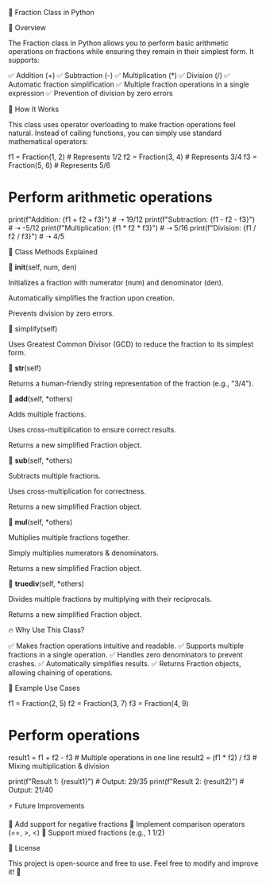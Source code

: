 🧮 Fraction Class in Python

📌 Overview

The Fraction class in Python allows you to perform basic arithmetic operations on fractions while ensuring they remain in their simplest form. It supports:

✅ Addition (+)
✅ Subtraction (-)
✅ Multiplication (*)
✅ Division (/)
✅ Automatic fraction simplification
✅ Multiple fraction operations in a single expression
✅ Prevention of division by zero errors

🚀 How It Works

This class uses operator overloading to make fraction operations feel natural. Instead of calling functions, you can simply use standard mathematical operators:

f1 = Fraction(1, 2)  # Represents 1/2
f2 = Fraction(3, 4)  # Represents 3/4
f3 = Fraction(5, 6)  # Represents 5/6

# Perform arithmetic operations
print(f"Addition: {f1 + f2 + f3}")     # ➝ 19/12
print(f"Subtraction: {f1 - f2 - f3}")  # ➝ -5/12
print(f"Multiplication: {f1 * f2 * f3}")  # ➝ 5/16
print(f"Division: {f1 / f2 / f3}")  # ➝ 4/5

📜 Class Methods Explained

🔹 __init__(self, num, den)

Initializes a fraction with numerator (num) and denominator (den).

Automatically simplifies the fraction upon creation.

Prevents division by zero errors.

🔹 simplify(self)

Uses Greatest Common Divisor (GCD) to reduce the fraction to its simplest form.

🔹 __str__(self)

Returns a human-friendly string representation of the fraction (e.g., "3/4").

🔹 __add__(self, *others)

Adds multiple fractions.

Uses cross-multiplication to ensure correct results.

Returns a new simplified Fraction object.

🔹 __sub__(self, *others)

Subtracts multiple fractions.

Uses cross-multiplication for correctness.

Returns a new simplified Fraction object.

🔹 __mul__(self, *others)

Multiplies multiple fractions together.

Simply multiplies numerators & denominators.

Returns a new simplified Fraction object.

🔹 __truediv__(self, *others)

Divides multiple fractions by multiplying with their reciprocals.

Returns a new simplified Fraction object.

🔥 Why Use This Class?

✅ Makes fraction operations intuitive and readable.
✅ Supports multiple fractions in a single operation.
✅ Handles zero denominators to prevent crashes.
✅ Automatically simplifies results.
✅ Returns Fraction objects, allowing chaining of operations.

👀 Example Use Cases

f1 = Fraction(2, 5)
f2 = Fraction(3, 7)
f3 = Fraction(4, 9)

# Perform operations
result1 = f1 + f2 - f3  # Multiple operations in one line
result2 = (f1 * f2) / f3  # Mixing multiplication & division

print(f"Result 1: {result1}")  # Output: 29/35
print(f"Result 2: {result2}")  # Output: 21/40

⚡ Future Improvements

🔹 Add support for negative fractions
🔹 Implement comparison operators (==, >, <)
🔹 Support mixed fractions (e.g., 1 1/2)

📜 License

This project is open-source and free to use. Feel free to modify and improve it! 🚀

